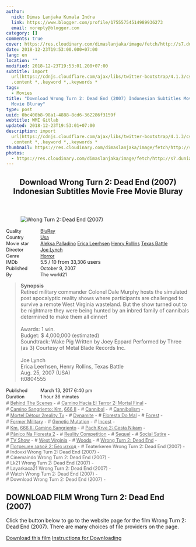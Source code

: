 ```yaml
---
author:
  nick: Dimas Lanjaka Kumala Indra
  link: https://www.blogger.com/profile/17555754514989936273
  email: noreply@blogger.com
category: []
comments: true
cover: https://res.cloudinary.com/dimaslanjaka/image/fetch/http://s7.dunia21.net/wp-content/uploads/2015/12/film-wrong-turn-2-dead-end-2007.jpg
date: 2018-12-23T19:53:00.000+07:00
lang: en
location: ""
modified: 2018-12-23T19:53:01.208+07:00
subtitle: import
  url(https://cdnjs.cloudflare.com/ajax/libs/twitter-bootstrap/4.1.3/css/bootstrap.min.css);
  .content *,.keyword *,.keywords *
tags:
  - Movies
title: "Download Wrong Turn 2: Dead End (2007) Indonesian Subtitles Movie Free
  Movie Bluray"
type: post
uuid: 0bc400b8-98a1-4888-8cd6-362286f3159f
webtitle: WMI Gitlab
updated: 2018-12-23T19:53:01+07:00
description: import
  url(https://cdnjs.cloudflare.com/ajax/libs/twitter-bootstrap/4.1.3/css/bootstrap.min.css);
  .content *,.keyword *,.keywords *
thumbnail: https://res.cloudinary.com/dimaslanjaka/image/fetch/http://s7.dunia21.net/wp-content/uploads/2015/12/film-wrong-turn-2-dead-end-2007.jpg
photos:
  - https://res.cloudinary.com/dimaslanjaka/image/fetch/http://s7.dunia21.net/wp-content/uploads/2015/12/film-wrong-turn-2-dead-end-2007.jpg
---
```


<div>  <style>  @import url("https://cdnjs.cloudflare.com/ajax/libs/twitter-bootstrap/4.1.3/css/bootstrap.min.css");  .content *,.keyword *,.keywords * { max-width:100%}  .keywords h3 { margin-right: 15px; color: #666 }   .keywords h3::before { content: "#"; }  .keywords h3::after { content: "-"; }  .content h3 { display: inline-block; }  .keywords h3 { display: block }  .content-wrapper {          position: relative      }      .content-wrapper::before {          background: -moz-linear-gradient(top, rgba(255, 255, 255, 0) 0, rgba(255, 255, 255, 1) 100%);          background: -webkit-linear-gradient(top, rgba(255, 255, 255, 0) 0, rgba(255, 255, 255, 1) 100%);          background: linear-gradient(to bottom, rgba(255, 255, 255, 0) 0, rgba(255, 255, 255, 1) 100%);          filter: progid: DXImageTransform.Microsoft.gradient(startColorstr='#00ffffff', endColorstr='#ffffff', GradientType=0);          bottom: 0;          left: 0;          position: absolute;          width: 100%;          color: #fff;          height: 50px;          /*content: '';*/          /*z-index: 3*/      }      .keywords h3 a {          color: #666      }      .content {          position: relative      }      .content h2,      .content h3 {          font-style: normal;          display: inline-block;          font-weight: 400;          margin: 0;          padding: 0;          font-size: 90%      }      .content-media,      .show-more {          font-size: 80%      }      .content h2 {          width: 90px      }      .content-poster {          margin-bottom: 10px      }  </style>  <article class="post"><header class="post-header"><h1 for="title"> <span class="notranslate"> Download Wrong Turn 2: Dead End (2007) Indonesian Subtitles Movie Free Movie Bluray</span> </h1></header><div class="content-wrapper" id="movie-detail"><div class="row toggle-more">  <div class="col-xs-2 content-poster"><figure><img src="https://res.cloudinary.com/dimaslanjaka/image/fetch/http://s7.dunia21.net/wp-content/uploads/2015/12/film-wrong-turn-2-dead-end-2007.jpg" alt="Wrong Turn 2: Dead End (2007)" title="Watch Wrong Turn 2: Dead End (2007) Indonesian Subtitles Streaming Movie Free Download Online" class="img-thumbnail"></figure></div>  <div class="col-xs-10 content">  <div>  <h2> <span class="notranslate"> Quality</span> </h2>  <h3> <span class="notranslate"> <a href="http://web-manajemen.blogspot.com/p/search.html?q=quality%20bluray" title="List of the latest and most complete films on BluRay quality">BluRay</a></span> </h3>  </div>  <div>  <h2> <span class="notranslate"> Country</span> </h2>  <h3> <span class="notranslate"> <a href="http://web-manajemen.blogspot.com/p/search.html?q=country%20usa" title="List of the latest and most complete films made in the USA">Usa</a></span> </h3>  </div>  <div>  <h2> <span class="notranslate"> Movie star</span> </h2>  <h3> <span class="notranslate"> <a href="http://web-manajemen.blogspot.com/p/search.html?q=artist%20aleksa%20palladino">Aleksa Palladino</a></span> </h3>  <h3> <span class="notranslate"> <a href="http://web-manajemen.blogspot.com/p/search.html?q=artist%20erica%20leerhsen">Erica Leerhsen</a></span> </h3>  <h3> <span class="notranslate"> <a href="http://web-manajemen.blogspot.com/p/search.html?q=artist%20henry%20rollins">Henry Rollins</a></span> </h3>  <h3> <span class="notranslate"> <a href="http://web-manajemen.blogspot.com/p/search.html?q=artist%20texas%20battle">Texas Battle</a></span> </h3>  </div>  <div>  <h2> <span class="notranslate"> Director</span> </h2>  <h3> <span class="notranslate"> <a href="http://web-manajemen.blogspot.com/p/search.html?q=director%20joe%20lynch">Joe Lynch</a></span> </h3>  </div>  <div>  <h2> <span class="notranslate"> Genre</span> </h2>  <h3> <span class="notranslate"> <a href="http://web-manajemen.blogspot.com/p/search.html?q=genre%20horror" title="List of the latest and most complete films Genres">Horror</a></span> </h3>  </div>  <div>  <h2> <span class="notranslate"> IMDb</span> </h2>  <h3> <span class="notranslate"> 5.5</span> </h3> <span class="notranslate"> /</span> <h3> <span class="notranslate"> 10</span> </h3> <span class="notranslate"> from</span> <h3> <span class="notranslate"> 33,306</span> </h3> <span class="notranslate"> users</span> </div>  <div>  <h2> <span class="notranslate"> Published</span> </h2>  <h3> <span class="notranslate"> October 9, 2007</span> </h3>  </div>  <div>  <h2> <span class="notranslate"> By</span> </h2>  <h3> <span class="notranslate"> The world21</span> </h3>  </div>  <blockquote> <span class="notranslate"> <strong>Synopsis</strong></span> <br><span class="notranslate"> Retired military commander Colonel Dale Murphy hosts the simulated post apocalyptic reality shows where participants are challenged to survive a remote West Virginia wasteland.</span> <span class="notranslate"> But the show turned out to be nightmare they were being hunted by an inbred family of cannibals determined to make them all dinner!</span> <br><br><span class="notranslate"> Awards: 1 win.</span> <br><span class="notranslate"> Budget: $ 4,000,000 (estimated)</span> <br><span class="notranslate"> Soundtrack: Wake Pig Written by Joey Eppard Performed by Three (as 3) Courtesy of Metal Blade Records Inc.</span> <br><span><br></span> <span class="notranslate"> <span>Joe Lynch</span></span> <span><br></span> <span class="notranslate"> <span>Erica Leerhsen, Henry Rollins, Texas Battle</span></span> <span><br></span> <span class="notranslate"> <span>Aug. 25, 2007 (USA)</span></span> <span><br></span> <span class="notranslate"> <span>tt0804555</span></span> <span><br></span> </blockquote>  <div>  <h2> <span class="notranslate"> Published</span> </h2>  <h3> <span class="notranslate"> March 13, 2017 6:40 pm</span> </h3>  </div>  <div>  <h2> <span class="notranslate"> Duration</span> </h2>  <h3> <span class="notranslate"> 1 hour 36 minutes</span> </h3>  </div>  <div class="keywords">  <h3> <span class="notranslate"> <a href="http://web-manajemen.blogspot.com/p/search.html?q=tag%20behind%20the%20scenes">Behind The Scenes</a></span> </h3>  <h3> <span class="notranslate"> <a href="http://web-manajemen.blogspot.com/p/search.html?q=tag%20camino%20hacia%20el%20terror%202%20final%20mortal">Camino Hacia El Terror 2: Mortal Final</a></span> </h3>  <h3> <span class="notranslate"> <a href="http://web-manajemen.blogspot.com/p/search.html?q=tag%20camino%20sangriento%20km%20666%20ii">Camino Sangriento: Km.</a></span> <span class="notranslate"> <a href="http://web-manajemen.blogspot.com/p/search.html?q=tag%20camino%20sangriento%20km%20666%20ii">666 II</a></span> </h3>  <h3> <span class="notranslate"> <a href="http://web-manajemen.blogspot.com/p/search.html?q=tag%20cannibal">Cannibal</a></span> </h3>  <h3> <span class="notranslate"> <a href="http://web-manajemen.blogspot.com/p/search.html?q=tag%20cannibalism">Cannibalism</a></span> </h3>  <h3> <span class="notranslate"> <a href="http://web-manajemen.blogspot.com/p/search.html?q=tag%20detour%20mortel%202reality%20tv">Mortel Détour 2reality Tv</a></span> </h3>  <h3> <span class="notranslate"> <a href="http://web-manajemen.blogspot.com/p/search.html?q=tag%20dynamite">Dynamite</a></span> </h3>  <h3> <span class="notranslate"> <a href="http://web-manajemen.blogspot.com/p/search.html?q=tag%20floresta%20do%20mal">Floresta Do Mal</a></span> </h3>  <h3> <span class="notranslate"> <a href="http://web-manajemen.blogspot.com/p/search.html?q=tag%20forest">Forest</a></span> </h3>  <h3> <span class="notranslate"> <a href="http://web-manajemen.blogspot.com/p/search.html?q=tag%20former%20military">Former Military</a></span> </h3>  <h3> <span class="notranslate"> <a href="http://web-manajemen.blogspot.com/p/search.html?q=tag%20genetic%20mutation">Genetic Mutation</a></span> </h3>  <h3> <span class="notranslate"> <a href="http://web-manajemen.blogspot.com/p/search.html?q=tag%20incest">Incest</a></span> </h3>  <h3> <span class="notranslate"> <a href="http://web-manajemen.blogspot.com/p/search.html?q=tag%20km%20666%20ii%20camino%20sangriento">Km.</a></span> <span class="notranslate"> <a href="http://web-manajemen.blogspot.com/p/search.html?q=tag%20km%20666%20ii%20camino%20sangriento">666 II: Camino Sangriento</a></span> </h3>  <h3> <span class="notranslate"> <a href="http://web-manajemen.blogspot.com/p/search.html?q=tag%20pach%20krve%202%20cesta%20nikam">Pach Krve 2: Cesta Nikam</a></span> </h3>  <h3> <span class="notranslate"> <a href="http://web-manajemen.blogspot.com/p/search.html?q=tag%20panico%20na%20floresta%202">Pânico Na Floresta 2</a></span> </h3>  <h3> <span class="notranslate"> <a href="http://web-manajemen.blogspot.com/p/search.html?q=tag%20reality%20competition">Reality Competition</a></span> </h3>  <h3> <span class="notranslate"> <a href="http://web-manajemen.blogspot.com/p/search.html?q=tag%20sequel">Sequel</a></span> </h3>  <h3> <span class="notranslate"> <a href="http://web-manajemen.blogspot.com/p/search.html?q=tag%20social%20satire">Social Satire</a></span> </h3>  <h3> <span class="notranslate"> <a href="http://web-manajemen.blogspot.com/p/search.html?q=tag%20tv%20show">TV Show</a></span> </h3>  <h3> <span class="notranslate"> <a href="http://web-manajemen.blogspot.com/p/search.html?q=tag%20west%20virginia">West Virginia</a></span> </h3>  <h3> <span class="notranslate"> <a href="http://web-manajemen.blogspot.com/p/search.html?q=tag%20woods">Woods</a></span> </h3>  <h3> <span class="notranslate"> <a href="http://web-manajemen.blogspot.com/p/search.html?q=tag%20wrong%20turn%202%20dead%20end">Wrong Turn 2: Dead End</a></span> </h3>  <h3> <span class="notranslate"> <a href="http://web-manajemen.blogspot.com/p/search.html?q=tag%20%D0%BF%D0%BE%D0%B3%D1%80%D0%B5%D1%88%D0%B5%D0%BD%20%D0%B7%D0%B0%D0%B2%D0%BE%D0%B9%202%20%D0%B1%D0%B5%D0%B7%20%D0%B8%D0%B7%D1%85%D0%BE%D0%B4">Погрешен завой 2: Без изход</a></span> </h3>  <h3> <span class="notranslate"> Teaterkeren Wrong Turn 2: Dead End (2007)</span> </h3>  <h3> <span class="notranslate"> Indoxxi Wrong Turn 2: Dead End (2007)</span> </h3>  <h3> <span class="notranslate"> Cinemaindo Wrong Turn 2: Dead End (2007)</span> </h3>  <h3> <span class="notranslate"> Lk21 Wrong Turn 2: Dead End (2007)</span> </h3>  <h3> <span class="notranslate"> Layarkaca21 Wrong Turn 2: Dead End (2007)</span> </h3>  <h3> <span class="notranslate"> Watch Wrong Turn 2: Dead End (2007)</span> </h3>  <h3> <span class="notranslate"> Download Wrong Turn 2: Dead End (2007)</span> </h3>  </div>  </div>  </div></div></article><div class="download-movie" id="download-movie">  <h2> <span class="notranslate"> DOWNLOAD FILM Wrong Turn 2: Dead End (2007)</span> </h2>  <p> <span class="notranslate"> Click the button below to go to the website page for the film Wrong Turn 2: Dead End (2007).</span> <span class="notranslate"> There are many choices of file providers on the page.</span> </p> <a href="http://dl.layarkaca21.vip/get/wrong-turn-2-dead-end-2007" target="_blank" class="btn btn-success" rel="noopener noreferer nofollow"><i class="fa-download"></i></a> <span class="notranslate"> <a href="http://dl.layarkaca21.vip/get/wrong-turn-2-dead-end-2007" target="_blank" class="btn btn-success" rel="noopener noreferer nofollow">Download this film</a></span> <a href="http://web-manajemen.blogspot.com/p/search.html?q=petunjuk%20cara%20download%20film" target="_blank" class="btn btn-default"><i class="fa-info-circled"></i></a> <span class="notranslate"> <a href="http://web-manajemen.blogspot.com/p/search.html?q=petunjuk%20cara%20download%20film" target="_blank" class="btn btn-default">Instructions for Downloading</a></span> </div>  </div>  <script src="https://codepen.io/dimaslanjaka/pen/aQRrbR.js"></script><script>document.querySelectorAll("pre,code");
  pretext.forEach(function (el) {
    el.classList.toggle("notranslate", true);
  });</script>